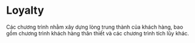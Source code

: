 # Loyalty
Các chương trình nhằm xây dựng lòng trung thành của khách hàng, bao gồm chương trình khách hàng thân thiết và các chương trình tích lũy khác.